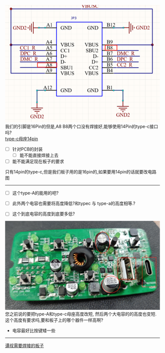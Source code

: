 ![](assets/截图_20231212100524.png)
我们的引脚是16Pin的但是,A8 B8两个口没有焊接好,能够使用14Pin的type-c接口吗?  
[type-c母座14pin](https://zhongheng888.1688.com/page/offerlist.html?suggestiontype=winport&keywords=typec%E6%AF%8D%E5%BA%A7%E7%9B%B4%E6%8F%92&spm=a2615.7691456.wp_pc_common_header_winport.0)  
- [ ] 针对PCB的封装
	- [ ] 能不能直接焊接上去
- [ ] 能不能满足现在板子的要求

只有14pin的type-c,但是我们板子用的是16pin的,如果要用14pin的话就要改电路图

___
- [ ] 这个type-A的能用的吧?
- [ ] 此外两个电容也需要将高度降低?和typec 与 type-a的高度相等.?

- [ ] 这个到底电容的高度到底要多低?

![](assets/Pasted%20image%2020231212140247.png)
您之前说的要把type-A和type-c母座高度改短,
然后两个大电容的的高度也变短.
这个高度有要求吗,要和板子上的哪个器件一样高啊?

- 电容最好比按键矮一些
___







[谭叔需要焊接的板子](assets/34fecc95ba735728d9c642725f5dc52.jpg)  